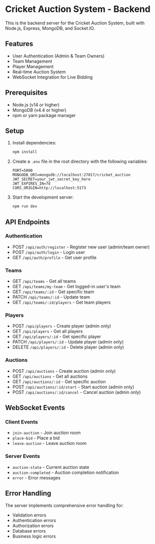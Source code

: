 # Cricket Auction System - Backend

This is the backend server for the Cricket Auction System, built with Node.js, Express, MongoDB, and Socket.IO.

## Features

- User Authentication (Admin & Team Owners)
- Team Management
- Player Management
- Real-time Auction System
- WebSocket Integration for Live Bidding

## Prerequisites

- Node.js (v14 or higher)
- MongoDB (v4.4 or higher)
- npm or yarn package manager

## Setup

1. Install dependencies:
   ```bash
   npm install
   ```

2. Create a `.env` file in the root directory with the following variables:
   ```
   PORT=5000
   MONGODB_URI=mongodb://localhost:27017/cricket_auction
   JWT_SECRET=your_jwt_secret_key_here
   JWT_EXPIRES_IN=7d
   CORS_ORIGIN=http://localhost:5173
   ```

3. Start the development server:
   ```bash
   npm run dev
   ```

## API Endpoints

### Authentication
- POST `/api/auth/register` - Register new user (admin/team owner)
- POST `/api/auth/login` - Login user
- GET `/api/auth/profile` - Get user profile

### Teams
- GET `/api/teams` - Get all teams
- GET `/api/teams/my-team` - Get logged-in user's team
- GET `/api/teams/:id` - Get specific team
- PATCH `/api/teams/:id` - Update team
- GET `/api/teams/:id/players` - Get team players

### Players
- POST `/api/players` - Create player (admin only)
- GET `/api/players` - Get all players
- GET `/api/players/:id` - Get specific player
- PATCH `/api/players/:id` - Update player (admin only)
- DELETE `/api/players/:id` - Delete player (admin only)

### Auctions
- POST `/api/auctions` - Create auction (admin only)
- GET `/api/auctions` - Get all auctions
- GET `/api/auctions/:id` - Get specific auction
- POST `/api/auctions/:id/start` - Start auction (admin only)
- POST `/api/auctions/:id/cancel` - Cancel auction (admin only)

## WebSocket Events

### Client Events
- `join-auction` - Join auction room
- `place-bid` - Place a bid
- `leave-auction` - Leave auction room

### Server Events
- `auction-state` - Current auction state
- `auction-completed` - Auction completion notification
- `error` - Error messages

## Error Handling

The server implements comprehensive error handling for:
- Validation errors
- Authentication errors
- Authorization errors
- Database errors
- Business logic errors
